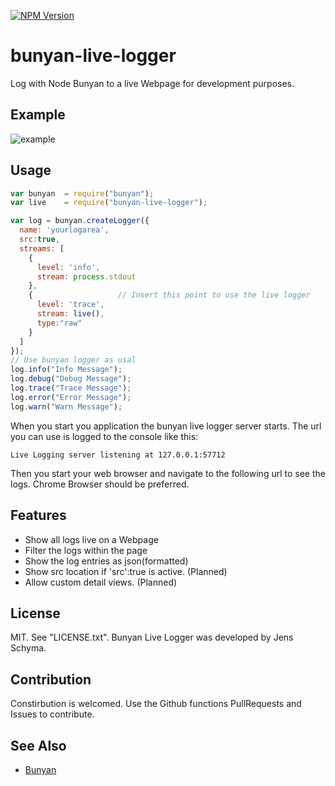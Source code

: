 [![NPM Version][npm-image]][npm-url]
# bunyan-live-logger
Log with Node Bunyan to a live Webpage for development purposes.

## Example
![example](/../master/doc/example.png?raw=true "Bunyan Live Logger")

## Usage
```js
var bunyan 	= require("bunyan");
var live 	= require("bunyan-live-logger");

var log = bunyan.createLogger({
  name: 'yourlogarea',
  src:true,
  streams: [
    {
      level: 'info',
      stream: process.stdout
    },
    {					// Insert this point to use the live logger
      level: 'trace',
      stream: live(),
      type:"raw"
    }
  ]
});
// Use bunyan logger as usal
log.info("Info Message");
log.debug("Debug Message");
log.trace("Trace Message");
log.error("Error Message");
log.warn("Warn Message");
```
When you start you application the bunyan live logger server starts. The url you can use is logged to the console like this:
```shell
Live Logging server listening at 127.0.0.1:57712
```
Then you start your web browser and navigate to the following url to see the logs. Chrome Browser should be preferred.

## Features
  * Show all logs live on a Webpage
  * Filter the logs within the page
  * Show the log entries as json(formatted)
  * Show src location if 'src':true is active. (Planned)
  * Allow custom detail views. (Planned)
  
## License
MIT. See "LICENSE.txt".
Bunyan Live Logger was developed by Jens Schyma.

## Contribution
Constirbution is welcomed. Use the Github functions PullRequests and Issues to contribute.

## See Also
  * [Bunyan](https://github.com/trentm/node-bunyan)

[npm-image]: https://img.shields.io/npm/v/bunyan-live-logger.svg?style=flat
[npm-url]: https://npmjs.org/package/bunyan-live-logger